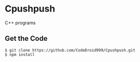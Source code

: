 # Cpushpush
C++ programs

## Get the Code
```
$ git clone https://github.com/CodeDroid999/Cpushpush.git
$ npm install
```




